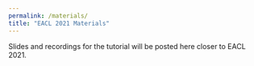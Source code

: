 ```yaml
---
permalink: /materials/
title: "EACL 2021 Materials"
---
```


Slides and recordings for the tutorial will be posted here closer to EACL 2021. 